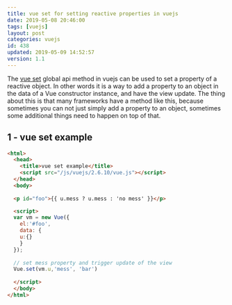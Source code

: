 ```yaml
---
title: vue set for setting reactive properties in vuejs
date: 2019-05-08 20:46:00
tags: [vuejs]
layout: post
categories: vuejs
id: 438
updated: 2019-05-09 14:52:57
version: 1.1
---
```


The [vue set](https://vuejs.org/v2/api/#Vue-set) global api method in vuejs can be used to set a property of a reactive object. In other words it is a way to add a property to an object in the data of a Vue constructor instance, and have the view update. The thing about this is that many frameworks have a method like this, because sometimes you can not just simply add a property to an object, sometimes some additional things need to happen on top of that.

<!-- more -->

## 1 - vue set example

```html
<html>
  <head>
    <title>vue set example</title>
    <script src="/js/vuejs/2.6.10/vue.js"></script>
  </head>
  <body>
  
  <p id="foo">{{ u.mess ? u.mess : 'no mess' }}</p>

  <script>
  var vm = new Vue({
    el:'#foo',
    data: {
    u:{}
    }
  });
  
  // set mess property and trigger update of the view
  Vue.set(vm.u,'mess', 'bar')
  
  </script>
  </body>
</html>
```